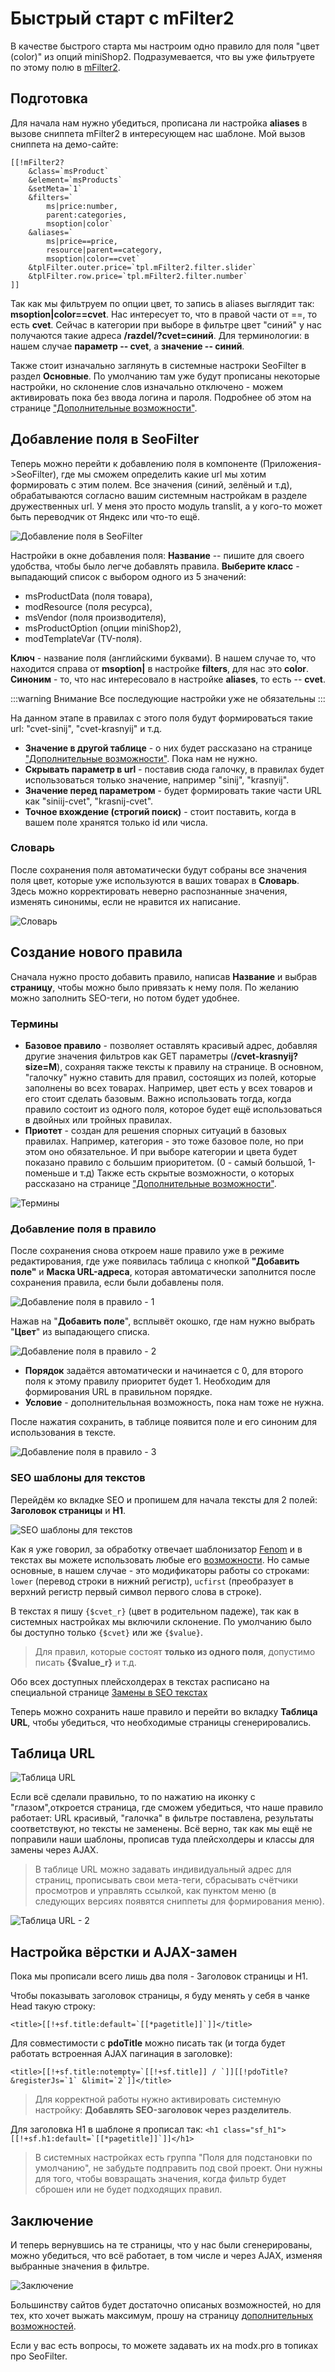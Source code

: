# Быстрый старт с mFilter2

В качестве быстрого старта мы настроим одно правило для поля "цвет (color)" из опций miniShop2. Подразумевается, что вы уже фильтруете по этому полю в [mFilter2][0].

## Подготовка

Для начала нам нужно убедиться, прописана ли настройка **aliases** в вызове сниппета mFilter2 в интересующем нас шаблоне.
Мой вызов сниппета на демо-сайте:

```modx
[[!mFilter2?
    &class=`msProduct`
    &element=`msProducts`
    &setMeta=`1`
    &filters=`
        ms|price:number,
        parent:categories,
        msoption|color`
    &aliases=`
        ms|price==price,
        resource|parent==category,
        msoption|color==cvet`
    &tplFilter.outer.price=`tpl.mFilter2.filter.slider`
    &tplFilter.row.price=`tpl.mFilter2.filter.number`
]]
```

Так как мы фильтруем по опции цвет, то запись в aliases выглядит так: **msoption|color==cvet**. Нас интересует то, что в правой части от ==, то есть **cvet**. Сейчас в категории при выборе в фильтре цвет "синий"  у нас получаются такие адреса **/razdel/?cvet=синий**.
Для терминологии: в нашем случае **параметр -- cvet**, а **значение -- синий**.

Также стоит изначально заглянуть в системные настроки SeoFilter в раздел **Основные**. По умолчанию там уже будут прописаны некоторые настройки, но склонение слов изначально отключено - можем активировать пока без ввода логина и пароля. Подробнее об этом на странице ["Дополнительные возможности"][2].

## Добавление поля в SeoFilter

Теперь можно перейти к добавлению поля в компоненте (Приложения->SeoFilter), где мы сможем определить какие url мы хотим формировать с этим полем. Все значения (синий, зелёный и т.д), обрабатываются согласно вашим системным настройкам в разделе дружественных url. У меня это просто модуль translit, а у кого-то может быть переводчик от Яндекс или что-то ещё.

![Добавление поля в SeoFilter](https://file.modx.pro/files/5/d/a/5daf33200bf56620e40a0d0ea3cd4a52.jpg)

Настройки в окне добавления поля:
**Название** -- пишите для своего удобства, чтобы было легче добавлять правила.
**Выберите класс** - выпадающий список с выбором одного из 5 значений:

* msProductData (поля товара),
* modResource (поля ресурса),
* msVendor (поля производителя),
* msProductOption (опции miniShop2),
* modTemplateVar (TV-поля).

**Ключ** - название поля (английскими буквами). В нашем случае то, что находится справа от **msoption|** в настройке **filters**, для нас это **color**.
**Синоним** - то, что нас интересовало в настройке **aliases**, то есть -- **cvet**.

:::warning Внимание
Все последующие настройки уже не обязательны
:::

На данном этапе в правилах с этого поля будут формироваться такие url: "cvet-sinij", "сvet-krasnyij" и т.д.

* **Значение в другой таблице** - о них будет рассказано на странице ["Дополнительные возможности"][2]. Пока нам не нужно.
* **Скрывать параметр в url** - поставив сюда галочку, в правилах будет использоваться только значение, например "sinij", "krasnyij".
* **Значение перед параметром** - будет формировать такие части URL как "siniij-cvet", "krasnij-cvet".
* **Точное вхождение (строгий поиск)** - стоит поставить, когда в вашем поле хранятся только id или числа.

### Словарь

После сохранения поля автоматически будут собраны все значения поля цвет, которые уже используются в ваших товарах в **Словарь**. Здесь можно корректировать неверно распознанные значения, изменять синонимы, если не нравится их написание.

![Словарь](https://file.modx.pro/files/1/2/d/12d81bd0afc94802f3f48ce9b45945a7.jpg)

## Создание нового правила

Сначала нужно просто добавить правило, написав **Название** и выбрав **страницу**, чтобы можно было привязать к нему поля. По желанию можно заполнить SEO-теги, но потом будет удобнее.

### Термины

* **Базовое правило** - позволяет оставлять красивый адрес, добавляя другие значения фильтров как GET параметры (**/cvet-krasnyij?size=M**), сохраняя также тексты к правилу на странице. В основном, "галочку" нужно ставить для правил, состоящих из полей, которые заполнены во всех товарах. Например, цвет есть у всех товаров и его стоит сделать базовым. Важно использовать тогда, когда правило состоит из одного поля, которое будет ещё использоваться в двойных или тройных правилах.
* **Приотет** - создан для решения спорных ситуаций в базовых правилах. Например, категория - это тоже базовое поле, но при этом оно обязательное. И при выборе категории и цвета будет показано правило с большим приоритетом. (0 - самый большой, 1-поменьше и т.д)
Также есть скрытые возможности, о которых рассказано на странице ["Дополнительные возможности"][2].

![Термины](https://file.modx.pro/files/5/9/4/594976a32942bc89d9c9b6cf9b935f15.jpg)

### Добавление поля в правило

После сохранения снова откроем наше правило уже в режиме редактирования, где уже появилась таблица с кнопкой **"Добавить поле"** и **Маска URL-адреса**, которая автоматически заполнится после сохранения правила, если были добавлены поля.

![Добавление поля в правило - 1](https://file.modx.pro/files/4/d/f/4dfa436f925cd40fc2361890749b15cb.jpg)

Нажав на "**Добавить поле**", всплывёт окошко, где нам нужно выбрать "**Цвет**" из выпадающего списка.

![Добавление поля в правило - 2](https://file.modx.pro/files/d/d/c/ddc1df716c3c2abd8009412a597eee77.jpg)

* **Порядок** задаётся автоматически и начинается с 0, для второго поля к этому правилу приоритет будет 1. Необходим для формирования URL в правильном порядке.
* **Условие** - дополнительльная возможность, пока нам тоже не нужна.

После нажатия сохранить, в таблице появится поле и его синоним для использования в тексте.

![Добавление поля в правило - 3](https://file.modx.pro/files/2/e/a/2ea9fd4840898d92eff61abe9e05248e.jpg)

### SEO шаблоны для текстов

Перейдём ко вкладке SEO и пропишем для начала тексты для 2 полей: **Заголовок страницы** и **H1**.

![SEO шаблоны для текстов](https://file.modx.pro/files/1/9/1/19125c7449769e94fe351950b62461c8.jpg)

Как я уже говорил, за обработку отвечает шаблонизатор [Fenom][3] и в текстах вы можете использовать любые его [возможности][3]. Но самые основные, в нашем случае - это модификаторы работы со строками: `lower` (перевод строки в нижний регистр), `ucfirst` (преобразует в верхний регистр первый символ первого слова в строке).

В текстах я пишу `{$cvet_r}` (цвет в родительном падеже), так как в системных настройках мы включили склонение.
По умолчанию было бы доступно только `{$cvet}` или же `{$value}`.

>Для правил, которые состоят **только из одного поля**, допустимо писать **{$value_r}** и т.д.

Обо всех доступных плейсхолдерах в текстах расписано на специальной странице [Замены в SEO текстах][4]

Теперь можно сохранить наше правило и перейти во вкладку **Таблица URL**, чтобы убедиться, что необходимые страницы сгенерировались.

## Таблица URL

![Таблица URL](https://file.modx.pro/files/7/a/2/7a28b3c5b80b771d64d5fe6f3b043caa.jpg)

Если всё сделали правильно, то по нажатию на иконку с "глазом",откроется страница, где сможем убедиться, что наше правило работает: URL красивый, "галочка" в фильтре поставлена, результаты соответствуют, но тексты не заменены. Всё верно, так как мы ещё не поправили наши шаблоны, прописав туда плейсхолдеры и классы для замены через AJAX.

> В таблице URL можно задавать индивидуальный адрес для страниц, прописывать свои мета-теги, сбрасывать счётчики просмотров и управлять ссылкой, как пунктом меню (в следующих версиях появятся сниппеты для формирования меню).

![Таблица URL - 2](https://file.modx.pro/files/2/7/f/27f51974295fd653d77ec0294dbb7d1d.jpg)

## Настройка вёрстки и AJAX-замен

Пока мы прописали всего лишь два поля - Заголовок страницы и H1.

Чтобы показывать заголовок страницы, я буду менять у себя в чанке Head такую строку:

```modx
<title>[[!+sf.title:default=`[[*pagetitle]]`]]</title>
```

Для совместимости с **pdoTitle** можно писать так (и тогда будет работать встроенная AJAX пагинация в заголовке):

```modx
<title>[[!+sf.title:notempty=`[[!+sf.title]] / `]][[!pdoTitle? &registerJs=`1` &limit=`2`]]</title>
```

> Для корректной работы нужно активировать системную настройку: **Добавлять SEO-заголовок через разделитель**.

Для заголовка H1 в шаблоне я прописал так:
```<h1 class="sf_h1">[[!+sf.h1:default=`[[*pagetitle]]`]]</h1>```
> В системных настройках есть группа "Поля для подстановки по умолчанию", не забудьте подправить под свой проект. Они нужны для того, чтобы вовзращать значения, когда фильтр будет сброшен или не будет подходящих правил.

## Заключение

И теперь вернувшись на те страницы, что у нас были сгенерированы, можно убедиться, что всё работает, в том числе и через AJAX, изменяя выбранные значения в фильтре.

![Заключение](https://file.modx.pro/files/8/8/c/88cd854978c0905f03ae3a6201b238cd.jpg)

Большинству сайтов будет достаточно описаных возможностей, но для тех, кто хочет выжать максимум, прошу на страницу [дополнительных возможностей][2].

Если у вас есть вопросы, то можете задавать их на modx.pro в топиках про SeoFilter.

[0]: /components/03_mSearch2/01_Сниппеты/02_mFilter2.md
[1]: /components/44_SeoFilter/02_Быстрый_старт_без_mFilter2_и_miniShop2.md
[2]: /components/44_SeoFilter/03_Дополнительные_возможности.md
[3]: /components/pdotools/parser#Шаблонизатор-Fenom
[4]: /components/44_SeoFilter/05_Замены_в_SEO_текстах.md

